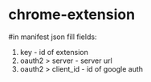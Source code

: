 # chrome-extension
#in manifest json fill fields:
1. key - id of extension
2. oauth2 > server - server url
3. oauth2 > client_id - id of google auth
